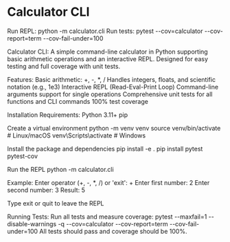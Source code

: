 # Calculator CLI
Run REPL: python -m calculator.cli
Run tests: pytest --cov=calculator --cov-report=term --cov-fail-under=100

Calculator CLI:
A simple command-line calculator in Python supporting basic arithmetic operations and an interactive REPL. Designed for easy testing and full coverage with unit tests.

Features:
Basic arithmetic: +, -, *, /
Handles integers, floats, and scientific notation (e.g., 1e3)
Interactive REPL (Read-Eval-Print Loop)
Command-line arguments support for single operations
Comprehensive unit tests for all functions and CLI commands
100% test coverage

Installation Requirements:
Python 3.11+
pip

Create a virtual environment
python -m venv venv
source venv/bin/activate   # Linux/macOS
venv\Scripts\activate      # Windows

Install the package and dependencies
pip install -e .
pip install pytest pytest-cov

Run the REPL
python -m calculator.cli

Example:
Enter operator (+, -, *, /) or 'exit': +
Enter first number: 2
Enter second number: 3
Result: 5

Type exit or quit to leave the REPL

Running Tests:
Run all tests and measure coverage:
pytest --maxfail=1 --disable-warnings -q --cov=calculator --cov-report=term --cov-fail-under=100
All tests should pass and coverage should be 100%.